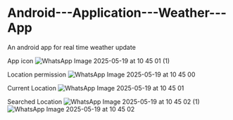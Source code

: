 # Android---Application---Weather---App

An android app for real time weather update

App icon
![WhatsApp Image 2025-05-19 at 10 45 01 (1)](https://github.com/user-attachments/assets/fe8e7ac4-e450-417a-8d90-9308ded61a16)

Location permission
![WhatsApp Image 2025-05-19 at 10 45 00](https://github.com/user-attachments/assets/52d1944b-dd4d-4743-b325-12a111f7c375)

Current Location
![WhatsApp Image 2025-05-19 at 10 45 01](https://github.com/user-attachments/assets/eebea864-f222-4142-bf0c-98e0baa7c02e)

Searched Location
![WhatsApp Image 2025-05-19 at 10 45 02 (1)](https://github.com/user-attachments/assets/85a65f71-eaea-4bf5-a291-2bd98f505e8a)
![WhatsApp Image 2025-05-19 at 10 45 02](https://github.com/user-attachments/assets/fe2598ae-1b07-458c-985d-66c6a3503c38)
